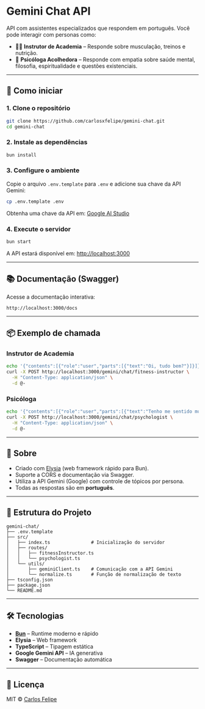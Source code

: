 # Gemini Chat API

API com assistentes especializados que respondem em português. Você pode interagir com personas como:

- 🧘‍♂️ **Instrutor de Academia** – Responde sobre musculação, treinos e nutrição.
- 🧠 **Psicóloga Acolhedora** – Responde com empatia sobre saúde mental, filosofia, espiritualidade e questões existenciais.

---

## 🚀 Como iniciar

### 1. Clone o repositório

```bash
git clone https://github.com/carlosxfelipe/gemini-chat.git
cd gemini-chat
```

### 2. Instale as dependências

```bash
bun install
```

### 3. Configure o ambiente

Copie o arquivo `.env.template` para `.env` e adicione sua chave da API Gemini:

```bash
cp .env.template .env
```

Obtenha uma chave da API em: [Google AI Studio](https://aistudio.google.com/apikey)

### 4. Execute o servidor

```bash
bun start
```

A API estará disponível em: [http://localhost:3000](http://localhost:3000)

---

## 📚 Documentação (Swagger)

Acesse a documentação interativa:

```
http://localhost:3000/docs
```

---

## 📦 Exemplo de chamada

### Instrutor de Academia

```bash
echo '{"contents":[{"role":"user","parts":[{"text":"Oi, tudo bem?"}]}]}' | \
curl -X POST http://localhost:3000/gemini/chat/fitness-instructor \
  -H "Content-Type: application/json" \
  -d @-
```

### Psicóloga

```bash
echo '{"contents":[{"role":"user","parts":[{"text":"Tenho me sentido muito ansioso ultimamente"}]}]}' | \
curl -X POST http://localhost:3000/gemini/chat/psychologist \
  -H "Content-Type: application/json" \
  -d @-
```

---

## 🧠 Sobre

- Criado com [Elysia](https://elysiajs.com/) (web framework rápido para Bun).
- Suporte a CORS e documentação via Swagger.
- Utiliza a API Gemini (Google) com controle de tópicos por persona.
- Todas as respostas são em **português**.

---

## 📁 Estrutura do Projeto

```
gemini-chat/
├── .env.template
├── src/
│   ├── index.ts               # Inicialização do servidor
│   ├── routes/
│   │   ├── fitnessInstructor.ts
│   │   └── psychologist.ts
│   └── utils/
│       ├── geminiClient.ts    # Comunicação com a API Gemini
│       └── normalize.ts       # Função de normalização de texto
├── tsconfig.json
├── package.json
└── README.md
```

---

## 🛠️ Tecnologias

- **[Bun](https://bun.sh/)** – Runtime moderno e rápido
- **Elysia** – Web framework
- **TypeScript** – Tipagem estática
- **Google Gemini API** – IA generativa
- **Swagger** – Documentação automática

---

## 📄 Licença

MIT © [Carlos Felipe](https://github.com/carlosxfelipe)

